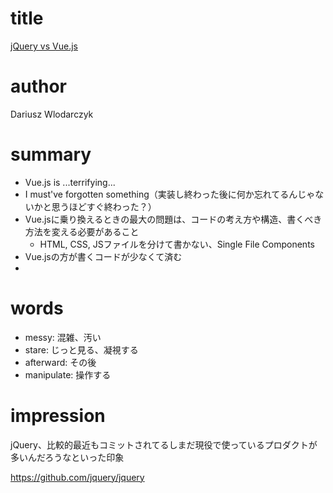 # title
[jQuery vs Vue.js](https://dzone.com/articles/jquery-vs-vuejs)

# author
Dariusz Wlodarczyk

# summary
- Vue.js is ...terrifying...
- I must've forgotten something（実装し終わった後に何か忘れてるんじゃないかと思うほどすぐ終わった？）
- Vue.jsに乗り換えるときの最大の問題は、コードの考え方や構造、書くべき方法を変える必要があること
    - HTML, CSS, JSファイルを分けて書かない、Single File Components
- Vue.jsの方が書くコードが少なくて済む
- 

# words
- messy: 混雑、汚い
- stare: じっと見る、凝視する
- afterward: その後
- manipulate: 操作する

# impression
jQuery、比較的最近もコミットされてるしまだ現役で使っているプロダクトが多いんだろうなといった印象

https://github.com/jquery/jquery